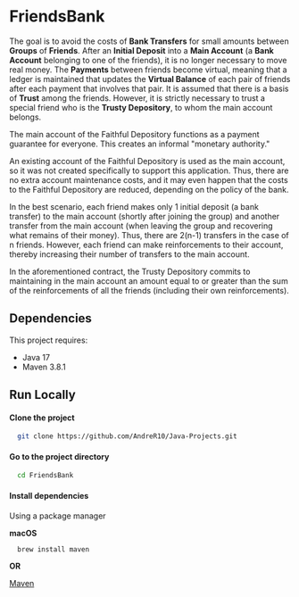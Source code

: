 # FriendsBank

The goal is to avoid the costs of __Bank Transfers__ for small amounts between __Groups__ of __Friends__. After an __Initial Deposit__ into a __Main Account__ (a __Bank Account__ belonging to one of the friends), it is no longer necessary to move real money. The __Payments__ between friends become virtual, meaning that a ledger is maintained that updates the __Virtual Balance__ of each pair of friends after each payment that involves that pair. It is assumed that there is a basis of __Trust__ among the friends. However, it is strictly necessary to trust a special friend who is the __Trusty Depository__, to whom the main account belongs.

The main account of the Faithful Depository functions as a payment guarantee for everyone. This creates an informal "monetary authority."

An existing account of the Faithful Depository is used as the main account, so it was not created specifically to support this application. 
Thus, there are no extra account maintenance costs, and it may even happen that the costs to the Faithful Depository are reduced, depending on the policy of the bank.

In the best scenario, each friend makes only 1 initial deposit (a bank transfer) to the main account (shortly after joining the group) and another transfer from the main account (when leaving the group and recovering what remains of their money). Thus, there are 2(n-1) transfers in the case of n friends. However, each friend can make reinforcements to their account, thereby increasing their number of transfers to the main account.

In the aforementioned contract, the Trusty Depository commits to maintaining in the main account an amount equal to or greater than the sum of the reinforcements of all the friends (including their own reinforcements).

## Dependencies

This project requires:

- Java 17 
- Maven 3.8.1

## Run Locally

#### Clone the project

```bash
  git clone https://github.com/AndreR10/Java-Projects.git
```

#### Go to the project directory

```bash
  cd FriendsBank
```

#### Install dependencies

Using a package manager

__macOS__

```bash
  brew install maven
```

__OR__

[Maven](https://maven.apache.org/index.html)




